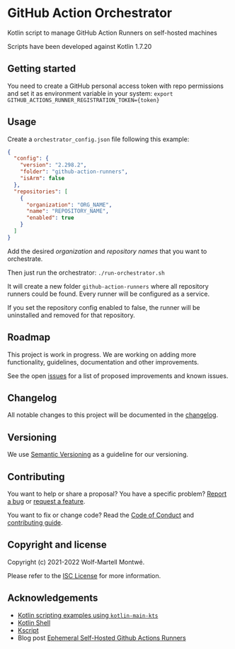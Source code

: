 [changelog]: CHANGELOG.md
[code of conduct]: CODE_OF_CONDUCT.md
[contributing]: CONTRIBUTING.md
[license]: LICENSE

[repository]: https://github.com/bitfunk/action-runner-orchestrator
[issues]: https://github.com/bitfunk/action-runner-orchestrator/issues

# GitHub Action Orchestrator

Kotlin script to manage GitHub Action Runners on self-hosted machines

Scripts have been developed against Kotlin 1.7.20

## Getting started

You need to create a GitHub personal access token with repo permissions and set it as environment variable in your
system: `export GITHUB_ACTIONS_RUNNER_REGISTRATION_TOKEN={token}`

## Usage

Create a `orchestrator_config.json` file following this example:

```json
{
  "config": {
    "version": "2.298.2",
    "folder": "github-action-runners",
    "isArm": false
  },
  "repositories": [
    {
      "organization": "ORG_NAME",
      "name": "REPOSITORY_NAME",
      "enabled": true
    }
  ]
}
```

Add the desired *organization* and *repository names* that you want to orchestrate.

Then just run the orchestrator: `./run-orchestrator.sh`

It will create a new folder `github-action-runners` where all repository runners could be found. Every runner will be configured as a service.

If you set the repository config enabled to false, the runner will be uninstalled and removed for that repository.

## Roadmap

This project is work in progress. We are working on adding more functionality, guidelines,
documentation and other improvements.

See the open [issues] for a list of proposed improvements and known issues.

## Changelog

All notable changes to this project will be documented in the [changelog].

## Versioning

We use [Semantic Versioning](http://semver.org/) as a guideline for our versioning.

## Contributing

You want to help or share a proposal? You have a specific problem? [Report a bug][issues] or [request a feature][issues].

You want to fix or change code? Read the [Code of Conduct] and [contributing guide][contributing].

## Copyright and license

Copyright (c) 2021-2022 Wolf-Martell Montwé.

Please refer to the [ISC License][license] for more information.

## Acknowledgements

- [Kotlin scripting examples using `kotlin-main-kts`](https://github.com/Kotlin/kotlin-script-examples)
- [Kotlin Shell](https://github.com/jakubriegel/kotlin-shell)
- [Kscript](https://github.com/holgerbrandl/kscript)
- Blog post [Ephemeral Self-Hosted Github Actions Runners](https://dev.to/wayofthepie/ephemeral-self-hosted-github-actions-runners-1h5m)

